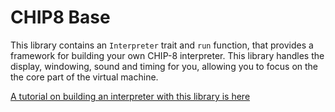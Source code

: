 # CHIP8 Base

This library contains an `Interpreter` trait and `run` function, that provides a framework for building your own CHIP-8 interpreter. This library handles the display, windowing, sound and timing for you, allowing you to focus on the the core part of the virtual machine.

[A tutorial on building an interpreter with this library is here](https://rs118.uwcs.co.uk/chip8.html)
